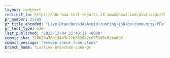 ```yaml
---
layout: redirect
redirect_to: https://a8c-woo-test-reports.s3.amazonaws.com/public/pr/35795/e2e/index.html
pr_number: 35795
pr_title_encoded: "Live+Branches%3A+Avoid+running+job+on+community+PRs"
pr_test_type: e2e
last_published: "2022-12-04 21:46:11 +0000"
commit_sha: 128b23a768194e3c22b8825b7e0751d6c8cba0b8
commit_message: "remove check from steps"
branch_name: fix/live-branches-comm-pr
---
```

